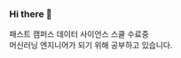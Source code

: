 ### Hi there 👋

패스트 캠퍼스 데이터 사이언스 스쿨 수료중  
머신러닝 엔지니어가 되기 위해 공부하고 있습니다.

<!--
**LeilaYK/LeilaYK** is a ✨ _special_ ✨ repository because its `README.md` (this file) appears on your GitHub profile.

Here are some ideas to get you started:

- 🔭 I’m currently working on ...
- 🌱 I’m currently learning ...
- 👯 I’m looking to collaborate on ...
- 🤔 I’m looking for help with ...
- 💬 Ask me about ...
- 📫 How to reach me: ...
- 😄 Pronouns: ...
- ⚡ Fun fact: ...
-->
